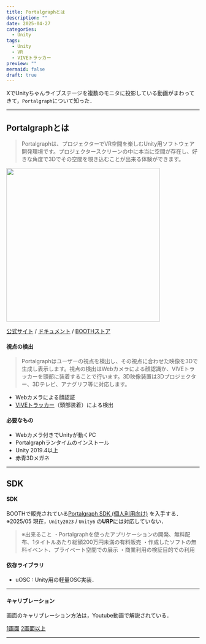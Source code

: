 ```yaml
---
title: Portalgraphとは
description: ""
date: 2025-04-27
categories:
  - Unity
tags:
  - Unity
  - VR
  - VIVEトラッカー
preview: ""
mermaid: false
draft: true
---
```


XでUnityちゃんライブステージを複数のモニタに投影している動画がまわってきて，`Portalgraph`について知った．

---
## Portalgraphとは

> Portalgraphは、プロジェクターでVR空間を楽しむUnity用ソフトウェア開発環境です。プロジェクタースクリーンの中に本当に空間が存在し、好きな角度で3Dでその空間を覗き込むことが出来る体験ができます。

<img src="https://portalgraphvr.gitbook.io/~gitbook/image?url=https%3A%2F%2F2416823498-files.gitbook.io%2F%7E%2Ffiles%2Fv0%2Fb%2Fgitbook-x-prod.appspot.com%2Fo%2Fspaces%252FaJCTlOkQcgkhVMLcuHBm%252Fuploads%252FMRCQKiz0BrjgU6Kbf2x8%252FIMG_6869_.jpg%3Falt%3Dmedia%26token%3D2039b65e-38c2-432f-a2c0-25996f1d90f7&width=768&dpr=4&quality=100&sign=12970a2a&sv=2" alt="" width=400>

[公式サイト][Portalgraph 公式サイト] / [ドキュメント][Portalgraph ドキュメント] / [BOOTHストア][Portalgraph BOOTHストア]

#### 視点の検出

> Portalgraphはユーザーの視点を検出し、その視点に合わせた映像を3Dで生成し表示します。視点の検出はWebカメラによる顔認識か、VIVEトラッカーを頭部に装着することで行います。3D映像装置は3Dプロジェクター、3Dテレビ、アナグリフ等に対応します。

- Webカメラによる顔認証
- [VIVEトラッカー][VIVEトラッカー]（頭部装着）による検出

#### 必要なもの
- Webカメラ付きでUnityが動くPC
- Portalgraphランタイムのインストール
- Unity 2019.4以上
- 赤青3Dメガネ


--- 
## SDK

#### SDK 
BOOTHで販売されている[Portalgraph SDK (個人利用向け)](https://portalgraph.booth.pm/items/3213218) を入手する．
※2025/05 現在，`Unity2023` / `Unity6` の**URP**には対応していない．


> ※出来ること
・Portalgraphを使ったアプリケーションの開発、無料配布、1タイトルあたり総額200万円未満の有料販売
・作成したソフトの無料イベント、プライベート空間での展示
・商業利用の検証目的での利用


#### 依存ライブラリ

- uOSC : Unity用の軽量OSC実装．


---
#### キャリブレーション

画面のキャリブレーション方法は，Youtube動画で解説されている．

[1画面](https://www.youtube.com/watch?v=qchLXv79f1A)
[2画面以上](https://www.youtube.com/watch?v=uTJq9aFyWgA)

--- 
## 






<!-- Link -->
[VIVEトラッカー]: https://www.vive.com/jp/accessory/tracker3/



[Portalgraph 公式サイト]: https://www.portalgraph.com/ja
[Portalgraph ドキュメント]: https://portalgraphvr.gitbook.io/portalgraphdokyumento
[Portalgraph BOOTHストア]: https://portalgraph.booth.pm/
